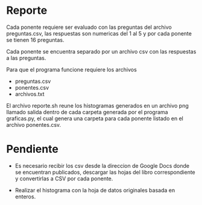 # Reporte
Cada ponente requiere ser evaluado con las preguntas del archivo preguntas.csv, las respuestas son numericas del 1 al 5 y por cada ponente se tienen 16 preguntas.

Cada ponente se encuentra separado por un archivo csv con las respuestas a las preguntas.

Para que el programa funcione requiere los archivos
* preguntas.csv
* ponentes.csv
* archivos.txt

El archivo reporte.sh reune los histogramas generados en un archivo png llamado salida dentro de cada carpeta generada  por el programa graficas.py, el cual genera una carpeta para cada ponente listado en el archivo ponentes.csv.

# Pendiente

* Es necesario recibir los csv desde la direccion de Google Docs donde se encuentran publicados, descargar las hojas del libro correspondiente y convertirlas a CSV por cada ponente.

* Realizar el histograma con  la hoja de  datos originales basada en enteros.
